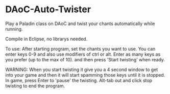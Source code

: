 DAoC-Auto-Twister
=================

Play a Paladin class on DAoC and twist your chants automatically while running.

Compile in Eclipse, no librarys needed.

To use:
After starting program, set the chants you want to use.  You can enter keys 0-9 and also use modifiers of ctrl or alt.  Enter as many keys as you prefer (up to the max of 10). and then press 'Start twisting' when ready.

WARNING: When you start twisting it give you a 4 second window to get into your game and then it will start spamming those keys until it is stopped.  In game, press Enter to 'pause' the twisting.
Alt-tab out and click stop twisting to end the program.
